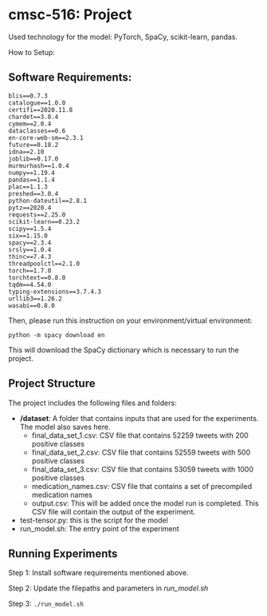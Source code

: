 # cmsc-516: Project

Used technology for the model: PyTorch, SpaCy, scikit-learn, pandas.

How to Setup:

## Software Requirements:

```
blis==0.7.3
catalogue==1.0.0
certifi==2020.11.8
chardet==3.0.4
cymem==2.0.4
dataclasses==0.6
en-core-web-sm==2.3.1
future==0.18.2
idna==2.10
joblib==0.17.0
murmurhash==1.0.4
numpy==1.19.4
pandas==1.1.4
plac==1.1.3
preshed==3.0.4
python-dateutil==2.8.1
pytz==2020.4
requests==2.25.0
scikit-learn==0.23.2
scipy==1.5.4
six==1.15.0
spacy==2.3.4
srsly==1.0.4
thinc==7.4.3
threadpoolctl==2.1.0
torch==1.7.0
torchtext==0.8.0
tqdm==4.54.0
typing-extensions==3.7.4.3
urllib3==1.26.2
wasabi==0.8.0
```

Then, please run this instruction on your environment/virtual environment:

`python -m spacy download en`

This will download the SpaCy dictionary which is necessary to run the project.

## Project Structure

The project includes the following files and folders:

  - __/dataset__: A folder that contains inputs that are used for the experiments. The model also saves here.
	- final_data_set_1.csv: CSV file that contains 52259 tweets with 200 positive classes
	- final_data_set_2.csv: CSV file that contains 52559 tweets with 500 positive classes
	- final_data_set_3.csv: CSV file that contains 53059 tweets with 1000 positive classes
	- medication_names.csv: CSV file that contains a set of precompiled medication names
    - output.csv: This will be added once the model run is completed. This CSV file will contain the output of the experiment.
  - test-tensor.py: this is the script for the model
  - run_model.sh: The entry point of the experiment



## Running Experiments
Step 1: Install software requirements mentioned above.

Step 2: Update the filepaths and parameters in *run_model.sh*

Step 3: `./run_model.sh`
